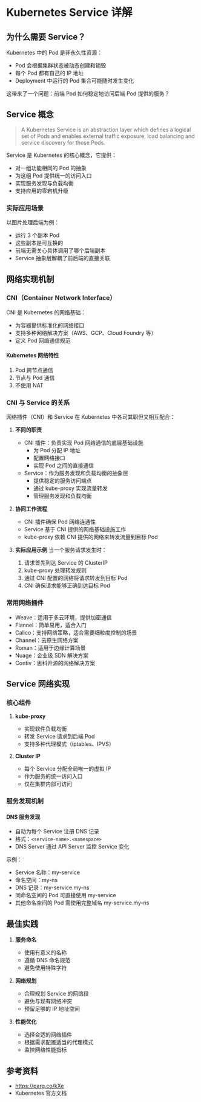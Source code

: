 # Kubernetes Service 详解

## 为什么需要 Service？

Kubernetes 中的 Pod 是非永久性资源：

- Pod 会根据集群状态被动态创建和销毁
- 每个 Pod 都有自己的 IP 地址
- Deployment 中运行的 Pod 集合可能随时发生变化

这带来了一个问题：前端 Pod 如何稳定地访问后端 Pod 提供的服务？

## Service 概念

> A Kubernetes Service is an abstraction layer which defines a logical set of Pods and enables external traffic exposure, load balancing and service discovery for those Pods.

Service 是 Kubernetes 的核心概念，它提供：

- 对一组功能相同的 Pod 的抽象
- 为这组 Pod 提供统一的访问入口
- 实现服务发现与负载均衡
- 支持应用的零宕机升级

### 实际应用场景

以图片处理后端为例：

- 运行 3 个副本 Pod
- 这些副本是可互换的
- 前端无需关心具体调用了哪个后端副本
- Service 抽象层解耦了前后端的直接关联

## 网络实现机制

### CNI（Container Network Interface）

CNI 是 Kubernetes 的网络基础：

- 为容器提供标准化的网络接口
- 支持多种网络解决方案（AWS、GCP、Cloud Foundry 等）
- 定义 Pod 网络通信规范

#### Kubernetes 网络特性

1. Pod 跨节点通信
2. 节点与 Pod 通信
3. 不使用 NAT

### CNI 与 Service 的关系

网络插件（CNI）和 Service 在 Kubernetes 中各司其职但又相互配合：

1. **不同的职责**

   - CNI 插件：负责实现 Pod 网络通信的底层基础设施
     - 为 Pod 分配 IP 地址
     - 配置网络接口
     - 实现 Pod 之间的直接通信
   - Service：作为服务发现和负载均衡的抽象层
     - 提供稳定的服务访问端点
     - 通过 kube-proxy 实现流量转发
     - 管理服务发现和负载均衡

2. **协同工作流程**

   - CNI 插件确保 Pod 网络连通性
   - Service 基于 CNI 提供的网络基础设施工作
   - kube-proxy 依赖 CNI 提供的网络来转发流量到目标 Pod

3. **实际应用示例**
   当一个服务请求发生时：
   1. 请求首先到达 Service 的 ClusterIP
   2. kube-proxy 处理转发规则
   3. 通过 CNI 配置的网络将请求转发到目标 Pod
   4. CNI 确保请求能够正确到达目标 Pod

### 常用网络插件

- Weave：适用于多云环境，提供加密通信
- Flannel：简单易用，适合入门
- Calico：支持网络策略，适合需要细粒度控制的场景
- Channel：云原生网络方案
- Roman：适用于边缘计算场景
- Nuage：企业级 SDN 解决方案
- Contiv：思科开源的网络解决方案

## Service 网络实现

### 核心组件

1. **kube-proxy**

   - 实现软件负载均衡
   - 转发 Service 请求到后端 Pod
   - 支持多种代理模式（iptables、IPVS）

2. **Cluster IP**
   - 每个 Service 分配全局唯一的虚拟 IP
   - 作为服务的统一访问入口
   - 仅在集群内部可访问

### 服务发现机制

#### DNS 服务发现

- 自动为每个 Service 注册 DNS 记录
- 格式：`<service-name>.<namespace>`
- DNS Server 通过 API Server 监控 Service 变化

示例：

- Service 名称：my-service
- 命名空间：my-ns
- DNS 记录：my-service.my-ns
- 同命名空间的 Pod 可直接使用 my-service
- 其他命名空间的 Pod 需使用完整域名 my-service.my-ns

## 最佳实践

1. **服务命名**

   - 使用有意义的名称
   - 遵循 DNS 命名规范
   - 避免使用特殊字符

2. **网络规划**

   - 合理规划 Service 的网络段
   - 避免与现有网络冲突
   - 预留足够的 IP 地址空间

3. **性能优化**
   - 选择合适的网络插件
   - 根据需求配置适当的代理模式
   - 监控网络性能指标

## 参考资料

- https://parg.co/kXe
- Kubernetes 官方文档
